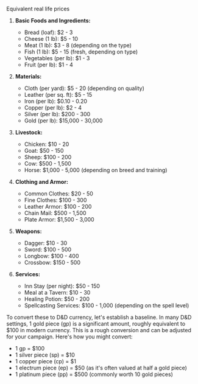 Equivalent real life prices
1. **Basic Foods and Ingredients:**
   - Bread (loaf): $2 - 3
   - Cheese (1 lb): $5 - 10
   - Meat (1 lb): $3 - 8 (depending on the type)
   - Fish (1 lb): $5 - 15 (fresh, depending on type)
   - Vegetables (per lb): $1 - 3
   - Fruit (per lb): $1 - 4

2. **Materials:**
   - Cloth (per yard): $5 - 20 (depending on quality)
   - Leather (per sq. ft): $5 - 15
   - Iron (per lb): $0.10 - 0.20
   - Copper (per lb): $2 - 4
   - Silver (per lb): $200 - 300
   - Gold (per lb): $15,000 - 30,000

3. **Livestock:**
   - Chicken: $10 - 20
   - Goat: $50 - 150
   - Sheep: $100 - 200
   - Cow: $500 - 1,500
   - Horse: $1,000 - 5,000 (depending on breed and training)

4. **Clothing and Armor:**
   - Common Clothes: $20 - 50
   - Fine Clothes: $100 - 300
   - Leather Armor: $100 - 200
   - Chain Mail: $500 - 1,500
   - Plate Armor: $1,500 - 3,000

5. **Weapons:**
   - Dagger: $10 - 30
   - Sword: $100 - 500
   - Longbow: $100 - 400
   - Crossbow: $150 - 500

6. **Services:**
   - Inn Stay (per night): $50 - 150
   - Meal at a Tavern: $10 - 30
   - Healing Potion: $50 - 200
   - Spellcasting Services: $100 - 1,000 (depending on the spell level)

To convert these to D&D currency, let's establish a baseline. In many D&D settings, 1 gold piece (gp) is a significant amount, roughly equivalent to $100 in modern currency. This is a rough conversion and can be adjusted for your campaign. Here's how you might convert:

- 1 gp = $100
- 1 silver piece (sp) = $10
- 1 copper piece (cp) = $1
- 1 electrum piece (ep) = $50 (as it's often valued at half a gold piece)
- 1 platinum piece (pp) = $500 (commonly worth 10 gold pieces)
